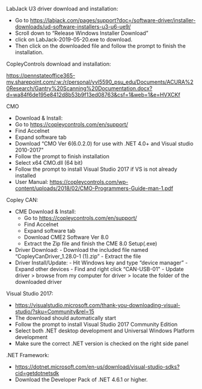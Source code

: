 LabJack U3 driver download and installation: 
 - Go to https://labjack.com/pages/support?doc=/software-driver/installer-downloads/ud-software-installers-u3-u6-ue9/ 
 - Scroll down to “Release Windows Installer Download”  
 - click on LabJack-2019-05-20.exe to download.  
 - Then click on the downloaded file and follow the prompt to finish the installation.  
 
CopleyControls download and installation: 

https://pennstateoffice365-my.sharepoint.com/:w:/r/personal/yvl5590_psu_edu/Documents/ACURA%20Research/Gantry%20Scanning%20Documentation.docx?d=wa84f6de195e8412d8b53b9f13ed08763&csf=1&web=1&e=HVXCKf

  CMO
   - Download & Install: 
   - Go to https://copleycontrols.com/en/support/ 
   - Find Accelnet 
   - Expand software tab 
   - Download “CMO Ver 6(6.0.2.0) for use with .NET 4.0+ and Visual studio 2010-2017" 
   - Follow the prompt to finish installation  
   - Select x64 CMO.dll (64 bit) 
   - Follow the prompt to install Visual Studio 2017 if VS is not already installed 
   - User Manual: https://copleycontrols.com/wp-content/uploads/2018/02/CMO-Programmers-Guide-man-1.pdf 

 Copley CAN: 
  - CME Download & Install: 
    - Go to https://copleycontrols.com/en/support/ 
    - Find Accelnet 
    - Expand software tab 
    - Download CME2 Software Ver 8.0    
    - Extract the Zip file and finish the CME 8.0 Setup(.exe) 
   - Driver Download: 
    - Download the included file named “CopleyCanDriver_1.28.0-1 (1).zip” 
    - Extract the file 
   - Driver Install/Update: 
    - Hit Windows key and type “device manager” 
    - Expand other devices 
    - Find and right click “CAN-USB-01" 
    - Update driver > browse from my computer for driver > locate the folder of the downloaded driver 

Visual Studio 2017: 
 - https://visualstudio.microsoft.com/thank-you-downloading-visual-studio/?sku=Community&rel=15 
 - The download should automatically start 
 - Follow the prompt to install Visual Studio 2017 Community Edition 
 - Select both .NET desktop development and Universal Windows Platform development 
 - Make sure the correct .NET version is checked on the right side panel 

.NET Framework: 
 - https://dotnet.microsoft.com/en-us/download/visual-studio-sdks?cid=getdotnetsdk 
 - Download the Developer Pack of .NET 4.6.1 or higher.  

 
